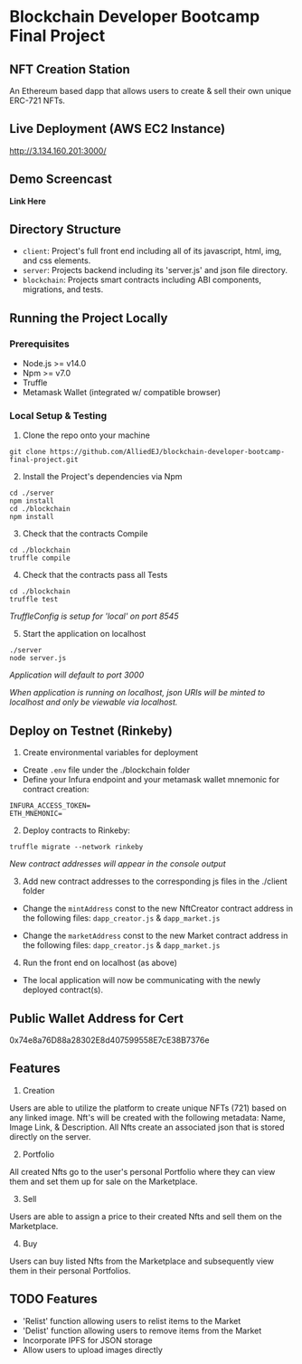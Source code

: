 # Blockchain Developer Bootcamp Final Project
## NFT Creation Station
An Ethereum based dapp that allows users to create & sell their own unique ERC-721 NFTs.

## Live Deployment (AWS EC2 Instance)
http://3.134.160.201:3000/

## Demo Screencast
**Link Here**

## Directory Structure
- ```client```: Project's full front end including all of its javascript, html, img, and css elements.
- ```server```: Projects backend including its 'server.js' and json file directory.
- ```blockchain```: Projects smart contracts including ABI components, migrations, and tests.

## Running the Project Locally
### Prerequisites
- Node.js >= v14.0
- Npm >= v7.0
- Truffle
- Metamask Wallet (integrated w/ compatible browser)

### Local Setup & Testing
1. Clone the repo onto your machine
```
git clone https://github.com/AlliedEJ/blockchain-developer-bootcamp-final-project.git
```
2. Install the Project's dependencies via Npm
```
cd ./server
npm install
cd ./blockchain
npm install
```

3. Check that the contracts Compile
```
cd ./blockchain
truffle compile
```

4. Check that the contracts pass all Tests
```
cd ./blockchain
truffle test
```
  *TruffleConfig is setup for 'local' on port 8545*


5. Start the application on localhost
```
./server
node server.js
```
  *Application will default to port 3000*

  *When application is running on localhost, json URIs will be minted to localhost and only be viewable via localhost.*

## Deploy on Testnet (Rinkeby)
1. Create environmental variables for deployment
 - Create ```.env``` file under the ./blockchain folder
 - Define your Infura endpoint and your metamask wallet mnemonic for contract creation:
```
INFURA_ACCESS_TOKEN=
ETH_MNEMONIC=
```

2. Deploy contracts to Rinkeby:
```
truffle migrate --network rinkeby
```
*New contract addresses will appear in the console output*

3. Add new contract addresses to the corresponding js files in the ./client folder
 - Change the ```mintAddress``` const to the new NftCreator contract address in the following files: ```dapp_creator.js``` & ```dapp_market.js```

 - Change the ```marketAddress``` const to the new Market contract address in the following files: ```dapp_creator.js``` & ```dapp_market.js```

4. Run the front end on localhost (as above)
 - The local application will now be communicating with the newly deployed contract(s).

## Public Wallet Address for Cert
0x74e8a76D88a28302E8d407599558E7cE38B7376e

## Features
1. Creation

Users are able to utilize the platform to create unique NFTs (721) based on any linked image. Nft's will be created with the following metadata: Name, Image Link, & Description. All Nfts create an associated json that is stored directly on the server.

2. Portfolio

All created Nfts go to the user's personal Portfolio where they can view them and set them up for sale on the Marketplace.

3. Sell

Users are able to assign a price to their created Nfts and sell them on the Marketplace. 

4. Buy

Users can buy listed Nfts from the Marketplace and subsequently view them in their personal Portfolios.

## TODO Features
- 'Relist' function allowing users to relist items to the Market
- 'Delist' function allowing users to remove items from the Market
- Incorporate IPFS for JSON storage
- Allow users to upload images directly
